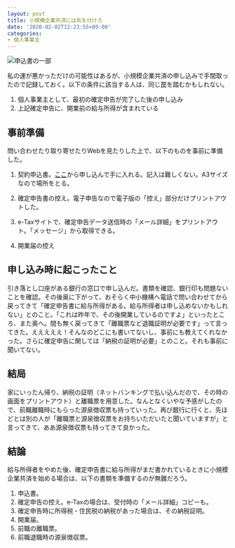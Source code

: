 ```yaml
---
layout: post
title: 小規模企業共済には気を付けろ
date: '2020-02-02T12:23:55+09:00'
categories:
- 個人事業主
---
```


![申込書の一部](/blog/images/shoukibo-kigyou-kyousai.jpg)

私の運が悪かっただけの可能性はあるが、小規模企業共済の申し込みで手間取ったので記録しておく。以下の条件に該当する人は、同じ罠を踏むかもしれない。

1. 個人事業主として、最初の確定申告が完了した後の申し込み
2. 上記確定申告に、開業前の給与所得が含まれている

## 事前準備

問い合わせたり取り寄せたりWebを見たりした上で、以下のものを事前に準備した。

1. 契約申込書。[ここ](https://www.smrj.go.jp/kyosai/skyosai/entry/request/index.html)から申し込んで手に入れる。記入は難しくない。A3サイズなので場所をとる。

2. 確定申告書の控え。電子申告なので電子版の「控え」部分だけプリントアウトした。

3. e-Taxサイトで、確定申告データ送信時の「メール詳細」をプリントアウト。「メッセージ」から取得できる。

4. 開業届の控え

## 申し込み時に起こったこと

引き落とし口座がある銀行の窓口で申し込んだ。書類を確認、銀行印も問題ないことを確認。その後奥に下がって、おそらく中小機構へ電話で問い合わせてから戻ってきて「確定申告書に給与所得がある。給与所得者は申し込めないかもしれない」とのこと。「これは昨年で、その後開業しているのですよ」といったところ、また奥へ。間も無く戻ってきて「離職票など退職証明が必要です」って言ってきた。えええええ！そんなのどこにも書いてないし、事前にも教えてくれなかった。さらに確定申告に関しては「納税の証明が必要」とのこと。それも事前に聞いてない。

## 結局

家にいったん帰り、納税の証明（ネットバンキングで払い込んだので、その時の画面をプリントアウト）と離職票を用意した。なんとなくいやな予感がしたので、前職離職時にもらった源泉徴収票も持っていった。再び銀行に行くと、先ほどとは別の人が「離職票と源泉徴収票をお持ちいただいたと聞いていますが」と言ってきて、ああ源泉徴収票も持ってきて良かった。

## 結論

給与所得者をやめた後、確定申告書に給与所得がまだ書かれているときに小規模企業共済を始める場合は、以下の書類を準備するのが無難だろう。

1. 申込書。
2. 確定申告の控え。e-Taxの場合は、受付時の「メール詳細」コピーも。
3. 確定申告時に所得税・住民税の納税があった場合は、その納税証明。
3. 開業届。
4. 前職の離職票。
5. 前職退職時の源泉徴収票。


